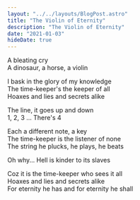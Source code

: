 ```yaml
---
layout: "../../layouts/BlogPost.astro"
title: "The Violin of Eternity"
description: "The Violin of Eternity"
date: "2021-01-03"
hideDate: true
---
```


A bleating cry  
A dinosaur, a horse, a violin  

I bask in the glory of my knowledge  
The time-keeper's the keeper of all  
Hoaxes and lies and secrets alike  

The line, it goes up and down  
1, 2, 3 ... There's 4  

Each a different note, a key  
The time-keeper is the listener of none  
The string he plucks, he plays, he beats  

Oh why... Hell is kinder to its slaves  

Coz it is the time-keeper who sees it all  
Hoaxes and lies and secrets alike  
For eternity he has and for eternity he shall
